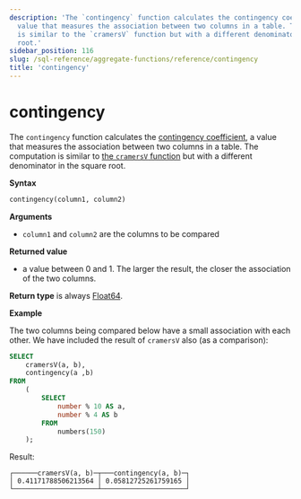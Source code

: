 ```yaml
---
description: 'The `contingency` function calculates the contingency coefficient, a
  value that measures the association between two columns in a table. The computation
  is similar to the `cramersV` function but with a different denominator in the square
  root.'
sidebar_position: 116
slug: /sql-reference/aggregate-functions/reference/contingency
title: 'contingency'
---
```


# contingency

The `contingency` function calculates the [contingency coefficient](https://en.wikipedia.org/wiki/Contingency_table#Cram%C3%A9r's_V_and_the_contingency_coefficient_C), a value that measures the association between two columns in a table. The computation is similar to [the `cramersV` function](./cramersv.md) but with a different denominator in the square root.


**Syntax**

``` sql
contingency(column1, column2)
```

**Arguments**

- `column1` and `column2` are the columns to be compared

**Returned value**

- a value between 0 and 1. The larger the result, the closer the association of the two columns.

**Return type** is always [Float64](../../../sql-reference/data-types/float.md).

**Example**

The two columns being compared below have a small association with each other. We have included the result of `cramersV` also (as a comparison):

``` sql
SELECT
    cramersV(a, b),
    contingency(a ,b)
FROM
    (
        SELECT
            number % 10 AS a,
            number % 4 AS b
        FROM
            numbers(150)
    );
```

Result:

```response
┌──────cramersV(a, b)─┬───contingency(a, b)─┐
│ 0.41171788506213564 │ 0.05812725261759165 │
└─────────────────────┴─────────────────────┘
```
